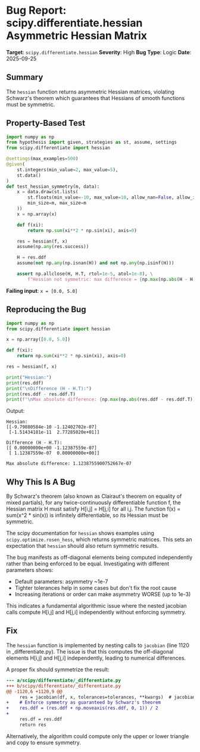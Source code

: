 # Bug Report: scipy.differentiate.hessian Asymmetric Hessian Matrix

**Target**: `scipy.differentiate.hessian`
**Severity**: High
**Bug Type**: Logic
**Date**: 2025-09-25

## Summary

The `hessian` function returns asymmetric Hessian matrices, violating Schwarz's theorem which guarantees that Hessians of smooth functions must be symmetric.

## Property-Based Test

```python
import numpy as np
from hypothesis import given, strategies as st, assume, settings
from scipy.differentiate import hessian

@settings(max_examples=500)
@given(
    st.integers(min_value=2, max_value=5),
    st.data()
)
def test_hessian_symmetry(m, data):
    x = data.draw(st.lists(
        st.floats(min_value=-10, max_value=10, allow_nan=False, allow_infinity=False),
        min_size=m, max_size=m
    ))
    x = np.array(x)

    def f(xi):
        return np.sum(xi**2 * np.sin(xi), axis=0)

    res = hessian(f, x)
    assume(np.any(res.success))

    H = res.ddf
    assume(not np.any(np.isnan(H)) and not np.any(np.isinf(H)))

    assert np.allclose(H, H.T, rtol=1e-5, atol=1e-8), \
        f"Hessian not symmetric: max difference = {np.max(np.abs(H - H.T))}"
```

**Failing input**: `x = [0.0, 5.0]`

## Reproducing the Bug

```python
import numpy as np
from scipy.differentiate import hessian

x = np.array([0.0, 5.0])

def f(xi):
    return np.sum(xi**2 * np.sin(xi), axis=0)

res = hessian(f, x)

print("Hessian:")
print(res.ddf)
print("\nDifference (H - H.T):")
print(res.ddf - res.ddf.T)
print(f"\nMax absolute difference: {np.max(np.abs(res.ddf - res.ddf.T))}")
```

Output:
```
Hessian:
[[-9.79880584e-10 -1.12402702e-07]
 [-1.51434181e-11  2.77285020e+01]]

Difference (H - H.T):
[[ 0.00000000e+00 -1.12387559e-07]
 [ 1.12387559e-07  0.00000000e+00]]

Max absolute difference: 1.1238755900752667e-07
```

## Why This Is A Bug

By Schwarz's theorem (also known as Clairaut's theorem on equality of mixed partials), for any twice-continuously differentiable function f, the Hessian matrix H must satisfy H[i,j] = H[j,i] for all i,j. The function f(x) = sum(x^2 * sin(x)) is infinitely differentiable, so its Hessian must be symmetric.

The scipy documentation for `hessian` shows examples using `scipy.optimize.rosen_hess`, which returns symmetric matrices. This sets an expectation that `hessian` should also return symmetric results.

The bug manifests as off-diagonal elements being computed independently rather than being enforced to be equal. Investigating with different parameters shows:
- Default parameters: asymmetry ~1e-7
- Tighter tolerances help in some cases but don't fix the root cause
- Increasing iterations or order can make asymmetry WORSE (up to 1e-3)

This indicates a fundamental algorithmic issue where the nested jacobian calls compute H[i,j] and H[j,i] independently without enforcing symmetry.

## Fix

The `hessian` function is implemented by nesting calls to `jacobian` (line 1120 in _differentiate.py). The issue is that this computes the off-diagonal elements H[i,j] and H[j,i] independently, leading to numerical differences.

A proper fix should symmetrize the result:

```diff
--- a/scipy/differentiate/_differentiate.py
+++ b/scipy/differentiate/_differentiate.py
@@ -1120,6 +1120,9 @@
     res = jacobian(df, x, tolerances=tolerances, **kwargs)  # jacobian of jacobian
+    # Enforce symmetry as guaranteed by Schwarz's theorem
+    res.ddf = (res.ddf + np.moveaxis(res.ddf, 0, 1)) / 2
+
     res.df = res.ddf
     return res
```

Alternatively, the algorithm could compute only the upper or lower triangle and copy to ensure symmetry.